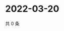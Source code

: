 # 2022-03-20

共 0 条

<!-- BEGIN WEIBO -->
<!-- 最后更新时间 Sun Mar 20 2022 04:15:09 GMT+0800 (China Standard Time) -->

<!-- END WEIBO -->
